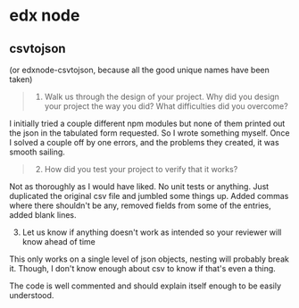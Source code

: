# edx node
## csvtojson
(or edxnode-csvtojson, because all the good unique names have been taken)

>1. Walk us through the design of your project. Why did you design your project the way you did? What difficulties did you overcome?

I initially tried a couple different npm modules but none of them printed out the json in the tabulated form requested. So I wrote something myself. Once I solved a couple off by one errors, and the problems they created, it was smooth sailing.

>2. How did you test your project to verify that it works?

Not as thoroughly as I would have liked. No unit tests or anything. Just duplicated the original csv file and jumbled some things up. Added commas where there shouldn't be any, removed fields from some of the entries, added blank lines.

3. Let us know if anything doesn't work as intended so your reviewer will know ahead of time

This only works on a single level of json objects, nesting will probably break it. Though, I don't know enough about csv to know if that's even a thing.

The code is well commented and should explain itself enough to be easily understood.